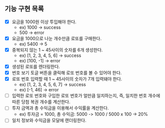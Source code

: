 ## 기능 구현 목록

- [x] 요금을 1000원 이상 투입해야 한다.
  - ex) 1000 -> success
  - 500 -> error
- [x] 요금을 1000으로 나눈 개수만큼 로또를 구매한다.
  - ex) 5400 -> 5
- [x] 중복되지 않는 1 ~ 45사이의 숫자를 6개 생성한다.
  - ex) [1, 2, 3, 4, 5, 6] -> success
  - ex) [100, -1] -> error
- [x] 생성된 로또를 렌더링한다.
- [x] 번호 보기 토글 버튼을 클릭해 로또 번호를 볼 수 있어야 한다.
- [x] 로또 번호 입력할 때 1 ~ 45사이의 숫자가 7개 입력돼야 한다.
  - ex) [1, 2, 3, 4, 5, 6, 7] -> success
  - ex) [-1, 46] -> error
- [ ] 입력한 로또 번호와 구입한 로또 번호가 얼만큼 일치하는지,
      즉, 일치한 번호 개수에 따른 당첨 복권 개수를 계산한다.
- [ ] 투자 금액과 총 수익금을 이용해서 수익률을 계산한다.
  - ex) 투자금 = 1000, 총 수익금: 5000 -> 1000 / 5000 x 100 -> 20%
- [ ] 일치 정보와 수익금을 모달에 랜더링한다.

